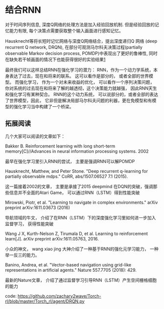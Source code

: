 

<!--
 * @version:
 * @Author:  StevenJokess（蔡舒起） https://github.com/StevenJokess
 * @Date: 2023-03-22 01:53:07
 * @LastEditors:  StevenJokess（蔡舒起） https://github.com/StevenJokess
 * @LastEditTime: 2023-10-13 01:08:04
 * @Description:
 * @Help me: make friends by a867907127@gmail.com and help me get some “foreign” things or service I need in life; 如有帮助，请资助，失业3年了。![支付宝收款码](https://github.com/StevenJokess/d2rl/blob/master/img/%E6%94%B6.jpg)
 * @TODO::
 * @Reference:
-->
# 结合RNN

对于时间序列信息, 深度Q网络的处理方法是加入经验回放机制. 但是经验回放的记忆能力有限, 每个决策点需要获取整个输入画面进行感知记忆。

Hausknecht等将长短时记忆网络与深度Q网络结合，提出深度递归Q 网络 (deep recurrent Q network, DRQN), 在部分可观测马尔科夫决策过程(partially observable Markov decision process, POMDP)中表现出了更好的鲁棒性, 同时在缺失若干帧画面的情况下也能获得很好的实验结果[1]


最终我们可以这样总结RNN在强化学习的潜力： RNN，作为一个动力学系统，本身表达了过去，现在和将来的联系。 这可以看作是部分的， 或者全部的世界模型。 而强化学习， 作为一个对未来收益的优化， 可以看作一个序列决策问题， 你对系统的过去现在和将来了解的越透彻，这个决策能力就越强， 因此RNN天生和强化学习有某种契合。 RNN的这个动力系统， 可以说部分的，或者全部的表达了世界模型，因此， 它非但是解决局部马尔科夫问题的利器，更在免模型和有模型的强化学习当中构建了一个桥梁。

## 拓展阅读

几个大家可以阅读的文章如下：

Bakker B. Reinforcement learning with long short-term
memory[C]//Advances in neural information processing systems. 2002

最早在强化学习里引入RNN的尝试， 主要是强调RNN可以解POMDP

Hausknecht, Matthew,
and Peter Stone. "Deep recurrent q-learning for partially observable mdps." CoRR, abs/1507.06527 7.1
(2015).

这一篇接着2002的文章， 主要是承接了2015 deepmind 在DQN的突破，强调那些信息并不全面的Atari Game， 可以通过RNN（LSTM）得到性能突破

Mirowski,
Piotr, et al. "Learning to navigate in complex environments." arXiv preprint arXiv:1611.03673 (2016)

导航领域的牛文， 介绍了在RNN（LSTM）下的深度强化学习里如何进一步加入监督学习， 获得性能突破

Wang J X, Kurth-Nelson Z, Tirumala D, et al. Learning to reinforcement
learn[J]. arXiv preprint arXiv:1611.05763, 2016.

小众的神文， wang xiao jing 大神介绍了一种基于RNN的强化元学习能力， 一种举一反三的能力。

Banino, Andrea, et
al. "Vector-based navigation using grid-like representations in artificial
agents." Nature 557.7705 (2018): 429.

最新的Nature文章， 介绍了通过监督学习引导RNN（LSTM）产生空间栅格细胞的能力

code: https://github.com/zachary2wave/Torch-rl/blob/master/Torch_rl/agent/DRQN.py

[1]: http://pg.jrj.com.cn/acc/Res/CN_RES/INDUS/2023/2/9/27c20431-8ed3-4562-83b5-5c82706f28a5.pdf
